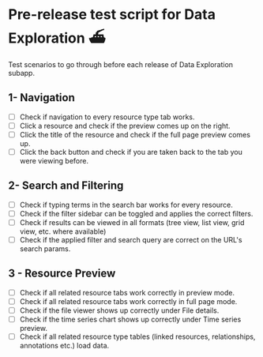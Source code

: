 # Pre-release test script for Data Exploration ⛴

Test scenarios to go through before each release of Data Exploration subapp.

## 1- Navigation

- [ ] Check if navigation to every resource type tab works.
- [ ] Click a resource and check if the preview comes up on the right.
- [ ] Click the title of the resource and check if the full page preview comes up.
- [ ] Click the back button and check if you are taken back to the tab you were viewing before.

## 2- Search and Filtering

- [ ] Check if typing terms in the search bar works for every resource.
- [ ] Check if the filter sidebar can be toggled and applies the correct filters.
- [ ] Check if results can be viewed in all formats (tree view, list view, grid view, etc. where available)
- [ ] Check if the applied filter and search query are correct on the URL's search params.

## 3 - Resource Preview

- [ ] Check if all related resource tabs work correctly in preview mode.
- [ ] Check if all related resource tabs work correctly in full page mode.
- [ ] Check if the file viewer shows up correctly under File details.
- [ ] Check if the time series chart shows up correctly under Time series preview.
- [ ] Check if all related resource type tables (linked resources, relationships, annotations etc.) load data.
